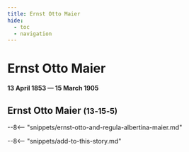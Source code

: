 ```yaml
---
title: Ernst Otto Maier
hide:
  - toc
  - navigation 
---
```


# Ernst Otto Maier

**13 April 1853 — 15 March 1905**

## Ernst Otto Maier <small>(13‑15‑5)</small>

--8<-- "snippets/ernst-otto-and-regula-albertina-maier.md"

--8<-- "snippets/add-to-this-story.md"